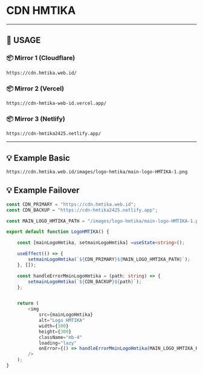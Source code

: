 # CDN HMTIKA

---

## 🚀 USAGE

### 📦 Mirror 1 (Cloudflare)
`https://cdn.hmtika.web.id/`

### 📦 Mirror 2 (Vercel)
`https://cdn-hmtika-web-id.vercel.app/`

### 📦 Mirror 3 (Netlify)
`https://cdn-hmtika2425.netlify.app/`

---

## 💡 Example Basic
`https://cdn.hmtika.web.id/images/logo-hmtika/main-logo-HMTIKA-1.png`

## 💡 Example Failover

```ts
const CDN_PRIMARY = "https://cdn.hmtika.web.id";
const CDN_BACKUP = "https://cdn-hmtika2425.netlify.app";

const MAIN_LOGO_HMTIKA_PATH = "/images/logo-hmtika/main-logo-HMTIKA-1.png";

export default function LogoHMTIKA() {

    const [mainLogoHmtika, setmainLogoHmtika] =useState<string>();

    useEffect(() => {
        setmainLogoHmtika(`${CDN_PRIMARY}${MAIN_LOGO_HMTIKA_PATH}`);
    }, []);

    const handleErrorMminLogoHmtika = (path: string) => {
        setmainLogoHmtika(`${CDN_BACKUP}${path}`);
    };


    return (
        <img
            src={mainLogoHmtika}
            alt="Logo HMTIKA"
            width={300}
            height={300}
            className="mb-4"
            loading="lazy"
            onError={() => handleErrorMminLogoHmtika(MAIN_LOGO_HMTIKA_PATH)}
        />
    );
}
